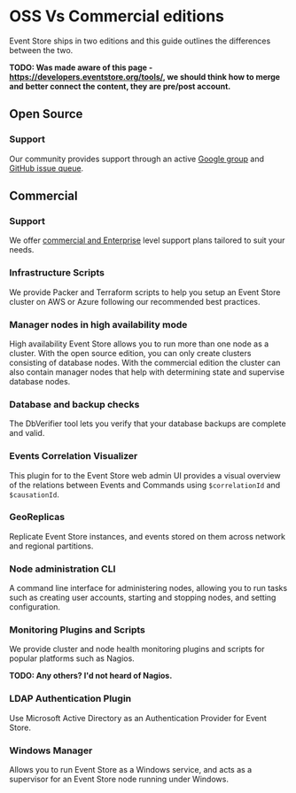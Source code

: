 # OSS Vs Commercial editions

Event Store ships in two editions and this guide outlines the differences between the two.

**TODO: Was made aware of this page - <https://developers.eventstore.org/tools/>, we should think how to merge and better connect the content, they are pre/post account.**


## Open Source

### Support

Our community provides support through an active [Google group](https://groups.google.com/forum/#!forum/event-store) and [GitHub issue queue](https://github.com/eventstore/eventstore/issues).

## Commercial

### Support

We offer [commercial and Enterprise](https://eventstore.org/support/) level support plans tailored to suit your needs.

### Infrastructure Scripts

We provide Packer and Terraform scripts to help you setup an Event Store cluster on AWS or Azure following our recommended best practices.

### Manager nodes in high availability mode

High availability Event Store allows you to run more than one node as a cluster. With the open source edition, you can only create clusters consisting of database nodes. With the commercial edition the cluster can also contain manager nodes that help with determining state and supervise database nodes.

### Database and backup checks

The DbVerifier tool lets you verify that your database backups are complete and valid.

### Events Correlation Visualizer

This plugin for to the Event Store web admin UI provides a visual overview of the relations between Events and Commands using `$correlationId` and `$causationId`.

### GeoReplicas

Replicate Event Store instances, and events stored on them across network and regional partitions.

### Node administration CLI

A command line interface for administering nodes, allowing you to run tasks such as creating user accounts, starting and stopping nodes, and setting configuration.

### Monitoring Plugins and Scripts

We provide cluster and node health monitoring plugins and scripts for popular platforms such as Nagios.

**TODO: Any others? I'd not heard of Nagios.**

### LDAP Authentication Plugin

Use Microsoft Active Directory as an Authentication Provider for Event Store.

### Windows Manager

Allows you to run Event Store as a Windows service, and acts as a supervisor for an Event Store node running under Windows.